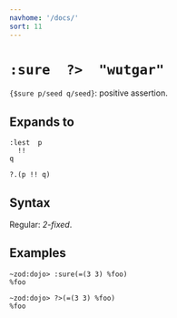 ```yaml
---
navhome: '/docs/'
sort: 11
---
```


# `:sure  ?>  "wutgar"`

`{$sure p/seed q/seed}`: positive assertion.

## Expands to

    :lest  p
      !!
    q

    ?.(p !! q)

## Syntax

Regular: *2-fixed*.

## Examples

    ~zod:dojo> :sure(=(3 3) %foo)
    %foo

    ~zod:dojo> ?>(=(3 3) %foo)
    %foo
